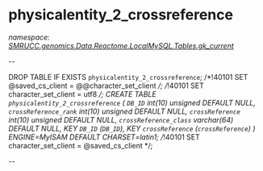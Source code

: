 ﻿# physicalentity_2_crossreference
_namespace: [SMRUCC.genomics.Data.Reactome.LocalMySQL.Tables.gk_current](./index.md)_

--
 
 DROP TABLE IF EXISTS `physicalentity_2_crossreference`;
 /*!40101 SET @saved_cs_client = @@character_set_client */;
 /*!40101 SET character_set_client = utf8 */;
 CREATE TABLE `physicalentity_2_crossreference` (
 `DB_ID` int(10) unsigned DEFAULT NULL,
 `crossReference_rank` int(10) unsigned DEFAULT NULL,
 `crossReference` int(10) unsigned DEFAULT NULL,
 `crossReference_class` varchar(64) DEFAULT NULL,
 KEY `DB_ID` (`DB_ID`),
 KEY `crossReference` (`crossReference`)
 ) ENGINE=MyISAM DEFAULT CHARSET=latin1;
 /*!40101 SET character_set_client = @saved_cs_client */;
 
 --




